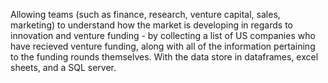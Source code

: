 Allowing teams (such as finance, research, venture capital, sales, marketing) to understand how the market is developing in regards to innovation and venture funding - by collecting a list of US companies who have recieved venture funding, along with all of the information pertaining to the funding rounds themselves. With the data store in dataframes, excel sheets, and a SQL server.
